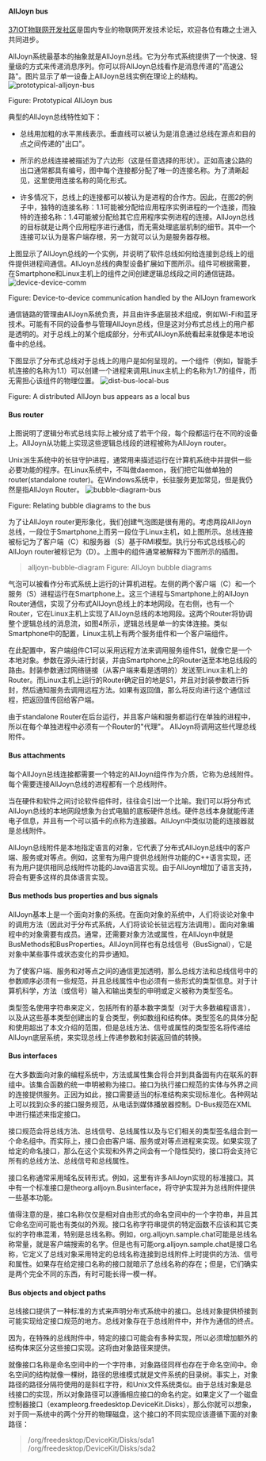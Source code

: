 #### AllJoyn bus 
[37IOT物联网开发社区](http://37iot.com)是国内专业的物联网开发技术论坛，欢迎各位有趣之士进入共同进步。

AllJoyn系统最基本的抽象就是AllJoyn总线。它为分布式系统提供了一个快速、轻量级的方式来传递消息序列。你可以将AllJoyn总线看作是消息传递的"高速公路"。图片显示了单一设备上AllJoyn总线实例在理论上的结构。
![prototypical-alljoyn-bus](https://allseenalliance.org/sites/default/files/developers/learn/standard-core/prototypical-alljoyn-bus.png)

Figure: Prototypical AllJoyn bus

典型的AllJoyn总线特性如下：
* 总线用加粗的水平黑线表示。垂直线可以被认为是消息通过总线在源点和目的点之间传递的"出口"。

* 所示的总线连接被描述为了六边形（这是任意选择的形状）。正如高速公路的出口通常都具有编号，图中每个连接都分配了唯一的连接名称。为了清晰起见，这里使用连接名称的简化形式。

* 许多情况下，总线上的连接都可以被认为是进程的合作方。因此，在图2的例子中，独特的连接名称：1.1可能被分配给应用程序实例进程的一个连接，而独特的连接名称：1.4可能被分配给其它应用程序实例进程的连接。AllJoyn总线的目标就是让两个应用程序进行通信，而无需处理底层机制的细节。其中一个连接可以认为是客户端存根，另一方就可以认为是服务器存根。

上图显示了AllJoyn总线的一个实例，并说明了软件总线如何给连接到总线上的组件提供进程间通信。AllJoyn总线的典型设备扩展如下图所示。组件可根据需要，在Smartphone和Linux主机上的组件之间创建逻辑总线段之间的通信链路。
![device-device-comm](https://allseenalliance.org/sites/default/files/developers/learn/standard-core/device-device-comm.png)

Figure: Device-to-device communication handled by the AllJoyn framework

通信链路的管理由AllJoyn系统负责，并且由许多底层技术组成，例如Wi-Fi和蓝牙技术。可能有不同的设备参与管理AllJoyn总线，但是这对分布式总线上的用户都是透明的。对于总线上的某个组成部分，分布式AllJoyn系统看起来就像是本地设备中的总线。

下图显示了分布式总线对于总线上的用户是如何呈现的。一个组件（例如，智能手机连接的名称为1.1）可以创建一个进程来调用Linux主机上的名称为1.7的组件，而无需担心该组件的物理位置。
![dist-bus-local-bus]( "https://allseenalliance.org/sites/default/files/developers/learn/standard-core/dist-bus-local-bus.png")

Figure: A distributed AllJoyn bus appears as a local bus

#### Bus router
上图说明了逻辑分布式总线实际上被分成了若干个段，每个段都运行在不同的设备上。AllJoyn从功能上实现这些逻辑总线段的进程被称为AllJoyn router。

Unix派生系统中的长驻守护进程，通常用来描述运行在计算机系统中并提供一些必要功能的程序。在Linux系统中，不叫做daemon，我们把它叫做单独的router(standalone router)。在Windows系统中，长驻服务更加常见，但是我仍然是指AllJoyn Router。
![bubble-diagram-bus]( https://allseenalliance.org/sites/default/files/developers/learn/standard-core/bubble-diagram-bus.png)

Figure: Relating bubble diagrams to the bus

为了让AllJoyn router更形象化，我们创建气泡图是很有用的。考虑两段AllJoyn总线，一段位于Smartphone上而另一段位于Linux主机，如上图所示。总线连接被标记为了客户端（C）和服务器（S）基于RMI模型。执行分布式总线核心的AllJoyn  router被标记为（D）。上图中的组件通常被解释为下图所示的插图。
> alljoyn-bubble-diagram
> Figure: AllJoyn bubble diagrams

气泡可以被看作分布式系统上运行的计算机进程。左侧的两个客户端（C）和一个服务（S）进程运行在Smartphone上。这三个进程与Smartphone上的AllJoyn Router通信，实现了分布式AllJoyn总线上的本地网段。在右侧，也有一个Router，它在Linux主机上实现了AllJoyn总线的本地网段。这两个Router将协调整个逻辑总线的消息流，如图4所示，逻辑总线是单一的实体连接。类似Smartphone中的配置，Linux主机上有两个服务组件和一个客户端组件。

在此配置中，客户端组件C1可以采用远程方法来调用服务组件S1，就像它是一个本地对象。参数在源头进行封装，并由Smartphone上的Router送至本地总线段的路由。封装参数通过网络链接（从客户端来看是透明的）发送至Linux主机上的Router。而Linux主机上运行的Router确定目的地是S1，并且对封装参数进行拆封，然后通知服务去调用远程方法。如果有返回值，那么将反向进行这个通信过程，把返回值传回给客户端。

由于standalone Router在后台运行，并且客户端和服务都运行在单独的进程中，所以在每个单独进程中必须有一个Router的"代理"。 AllJoyn将调用这些代理总线附件。

#### Bus attachments
每个AllJoyn总线连接都需要一个特定的AllJoyn组件作为介质，它称为总线附件。每个需要连接AllJoyn总线的进程都有一个总线附件。

当在硬件和软件之间讨论软件组件时，往往会引出一个比喻。我们可以将分布式AllJoyn总线的本地网段想象为台式电脑的底板硬件总线。硬件总线本身就能传递电子信息，并且有一个可以插卡的点称为连接器。AllJoyn中类似功能的连接器就是总线附件。

AllJoyn总线附件是本地指定语言的对象，它代表了分布式AllJoyn总线中的客户端、服务或对等点。例如，这里有为用户提供总线附件功能的C++语言实现，还有为用户提供相同总线附件功能的Java语言实现。由于AllJoyn增加了语言支持，将会有更多这样的具体语言实现。

#### Bus methods bus properties and bus signals
AllJoyn基本上是一个面向对象的系统。在面向对象的系统中，人们将谈论对象中的调用方法（因此对于分布式系统，人们将谈论长驻远程方法调用）。面向对象编程中的对象需要有成员。通常，还需要对象方法或属性，在AllJoyn中就是BusMethods和BusProperties。AllJoyn同样也有总线信号（BusSignal），它是对象中某些事件或状态变化的异步通知。

为了使客户端、服务和对等点之间的通信更加透明，那么总线方法和总线信号中的参数顺序必须有一些规范，并且总线属性中也必须有一些形式的类型信息。对于计算机科学，方法（或信号）输入和输出类型的申明或定义被称为类型签名。

类型签名使用字符串来定义，包括所有的基本数字类型（对于大多数编程语言），以及从这些基本类型创建出的复合类型，例如数组和结构体。类型签名的具体分配和使用超出了本文介绍的范围，但是总线方法、信号或属性的类型签名将传递给AllJoyn底层系统，来实现总线上传递参数和封装返回值的转换。

#### Bus interfaces
在大多数面向对象的编程系统中，方法或属性集合将合并到具备固有内在联系的群组中。该集合函数的统一申明被称为接口。接口为执行接口规范的实体与外界之间的连接提供服务。正因为如此，接口需要适当的标准结构来实现标准化。各种网站上可以找到众多的接口服务规范，从电话到媒体播放器控制。D-Bus规范在XML中进行描述来指定接口。

接口规范会将总线方法、总线信号、总线属性以及与它们相关的类型签名组合到一个命名组中。而实际上，接口会由客户端、服务或对等点进程来实现。如果实现了给定的命名接口，那么在这个实现和外界之间会有一个隐性契约，接口将会支持它所有的总线方法、总线信号和总线属性。

接口名称通常采用域名反转形式。例如，这里有许多AllJoyn实现的标准接口。其中有一个标准接口是theorg.alljoyn.Businterface，将守护实现并为总线附件提供一些基本功能。

值得注意的是，接口名称仅仅是相对自由形式的命名空间中的一个字符串，并且其它命名空间可能也有类似的外观。接口名称字符串提供的特定函数不应该和其它类似的字符串混淆，特别是总线名称。例如，org.alljoyn.sample.chat可能是总线名称常量，就是客户端搜索的名字。但是也有可能org.alljoyn.sample.chat是接口名称，它定义了总线对象采用特定的总线名称连接到总线附件上时提供的方法、信号和属性。如果存在给定接口名称的接口就暗示了总线名称的存在；但是，它们确实是两个完全不同的东西，有时可能长得一模一样。

#### Bus objects and object paths
总线接口提供了一种标准的方式来声明分布式系统中的接口。总线对象提供桥接到可能实现给定接口规范的地方。总线对象存在于总线附件中，并作为通信的终点。

因为，在特殊的总线附件中，特定的接口可能会有多种实现，所以必须增加额外的结构体来区分这些接口实现。这将由对象路径来提供。

就像接口名称是命名空间中的一个字符串，对象路径同样也存在于命名空间中。命名空间的结构就像一棵树，路径的思维模式就是文件系统的目录树。事实上，对象路径的路径分隔符使用的是斜杠字符，和Unix文件系统类似。由于总线对象是总线接口的实现，所以对象路径可以遵循相应接口的命名约定。如果定义了一个磁盘控制器接口（exampleorg.freedesktop.DeviceKit.Disks），那么你就可以想象，对于同一系统中的两个分开的物理磁盘，这个接口的不同实现应该遵循下面的对象路径：
> /org/freedesktop/DeviceKit/Disks/sda1
> /org/freedesktop/DeviceKit/Disks/sda2 
